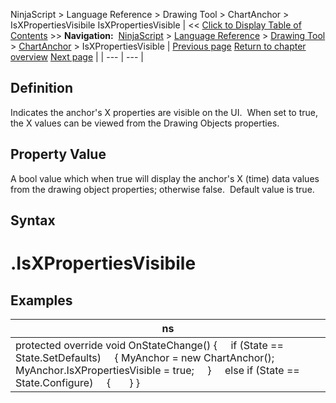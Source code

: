 ﻿
NinjaScript > Language Reference > Drawing Tool > ChartAnchor > IsXPropertiesVisibile
IsXPropertiesVisible
| << [Click to Display Table of Contents](isxpropertiesvisible.md) >> **Navigation:**     [NinjaScript](ninjascript-1.md) > [Language Reference](language_reference_wip-1.md) > [Drawing Tool](drawing_tools-1.md) > [ChartAnchor](chartanchor-1.md) > IsXPropertiesVisible | [Previous page](isninjascriptdrawn-1.md) [Return to chapter overview](chartanchor-1.md) [Next page](isypropertyvisibile-1.md) |
| --- | --- |
## Definition
Indicates the anchor's X properties are visible on the UI.  When set to true, the X values can be viewed from the Drawing Objects properties.
 
## Property Value
A bool value which when true will display the anchor's X (time) data values from the drawing object properties; otherwise false.  Default value is true.
 
## Syntax
# <ChartAnchor>.IsXPropertiesVisibile
## 
## Examples
| ns |
| --- |
| protected override void OnStateChange() {      if (State == State.SetDefaults)      { MyAnchor = new ChartAnchor(); MyAnchor.IsXPropertiesVisible = true;      }      else if (State == State.Configure)      {        } } |
